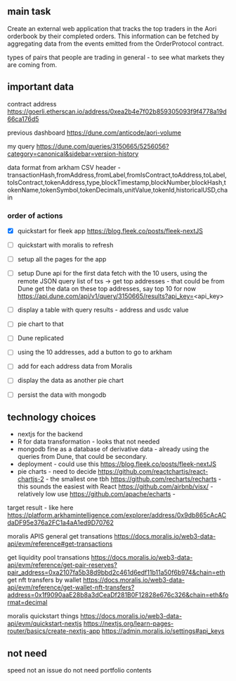 
## main task
Create an external web application that tracks the top traders in the Aori orderbook by their completed orders. This information can be fetched by aggregating data from the events emitted from the OrderProtocol contract.	

types of pairs that people are trading in general - to see what markets they are coming from.

## important data
contract address
https://goerli.etherscan.io/address/0xea2b4e7f02b859305093f9f4778a19d66ca176d5

previous dashboard
https://dune.com/anticode/aori-volume

my query
https://dune.com/queries/3150665/5256056?category=canonical&sidebar=version-history

data format from arkham
CSV header - transactionHash,fromAddress,fromLabel,fromIsContract,toAddress,toLabel,toIsContract,tokenAddress,type,blockTimestamp,blockNumber,blockHash,tokenName,tokenSymbol,tokenDecimals,unitValue,tokenId,historicalUSD,chain

### order of actions
- [x] quickstart for fleek app https://blog.fleek.co/posts/fleek-nextJS
- [ ] quickstart with moralis to refresh 
- [ ] setup all the pages for the app
- [ ] setup Dune api for the first data fetch with the 10 users, using the remote JSON query
list of txs -> get top addresses - that could be from Dune 
get the data on these top addresses, say top 10 for now
https://api.dune.com/api/v1/query/3150665/results?api_key=<api_key>

- [ ] display a table with query results - address and usdc value
- [ ] pie chart to that 
- [ ] Dune replicated
- [ ] using the 10 addresses, add a button to go to arkham
- [ ] add for each address data from Moralis
- [ ] display the data as another pie chart
- [ ] persist the data with mongodb

## technology choices
- nextjs for the backend
- R for data transformation - looks that not needed
- mongodb fine as a database of derivative data - already using the queries from Dune, that could be secondary.
- deployment - could use this https://blog.fleek.co/posts/fleek-nextJS
-  pie charts - need to decide 
https://github.com/reactchartjs/react-chartjs-2 - the smallest one tbh
https://github.com/recharts/recharts - this sounds the easiest with React
https://github.com/airbnb/visx/ - relatively low use
https://github.com/apache/echarts - 

target result - like here https://platform.arkhamintelligence.com/explorer/address/0x9db865cAcACdaDF95e376a2FC1a4aA1ed9D70762

moralis APIS
general get transations
https://docs.moralis.io/web3-data-api/evm/reference#get-transactions

get liquidity pool transations
https://docs.moralis.io/web3-data-api/evm/reference/get-pair-reserves?pair_address=0xa2107fa5b38d9bbd2c461d6edf11b11a50f6b974&chain=eth
get nft transfers by wallet
https://docs.moralis.io/web3-data-api/evm/reference/get-wallet-nft-transfers?address=0x1f9090aaE28b8a3dCeaDf281B0F12828e676c326&chain=eth&format=decimal

moralis quickstart things
https://docs.moralis.io/web3-data-api/evm/quickstart-nextjs
https://nextjs.org/learn-pages-router/basics/create-nextjs-app
https://admin.moralis.io/settings#api_keys

## not need
speed not an issue
do not need portfolio contents
